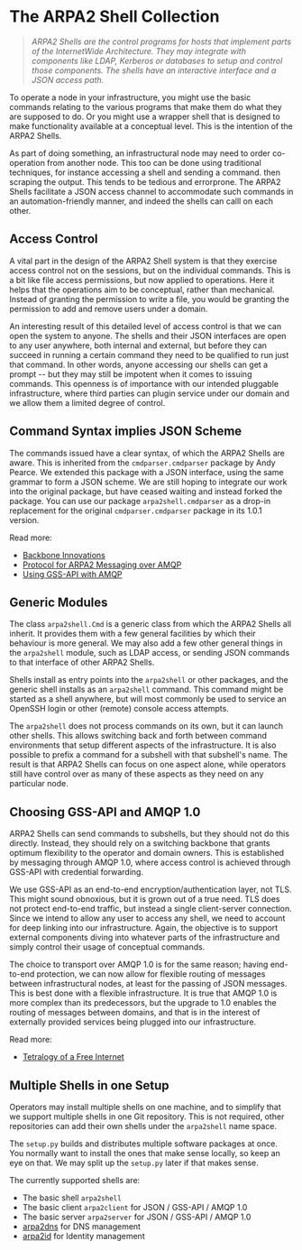 # The ARPA2 Shell Collection

> *ARPA2 Shells are the control programs for hosts that implement
> parts of the InternetWide Architecture.  They may integrate with
> components like LDAP, Kerberos or databases to setup and control 
> those components.  The shells have an interactive interface and
> a JSON access path.*

To operate a node in your infrastructure, you might use the basic
commands relating to the various programs that make them do what
they are supposed to do.  Or you might use a wrapper shell that
is designed to make functionality available at a conceptual level.
This is the intention of the ARPA2 Shells.

As part of doing something, an infrastructural node may need to
order co-operation from another node.  This too can be done using
traditional techniques, for instance accessing a shell and sending
a command. then scraping the output.  This tends to be tedious and
errorprone.  The ARPA2 Shells facilitate a JSON access channel to
accommodate such commands in an automation-friendly manner, and
indeed the shells can calll on each other.


## Access Control

A vital part in the design of the ARPA2 Shell system is that they
exercise access control not on the sessions, but on the individual
commands.  This is a bit like file access permissions, but now
applied to operations.  Here it helps that the operations aim to
be conceptual, rather than mechanical.  Instead of granting the
permission to write a file, you would be granting the permission
to add and remove users under a domain.

An interesting result of this detailed level of access control is
that we can open the system to anyone.  The shells and their JSON
interfaces are open to any user anywhere, both internal and external,
but before they can succeed in running a certain command they need
to be qualified to run just that command.  In other words, anyone
accessing our shells can get a prompt -- but they may still be
impotent when it comes to issuing commands.  This openness is of
importance with our intended pluggable infrastructure, where
third parties can plugin service under our domain and we allow
them a limited degree of control.


## Command Syntax implies JSON Scheme

The commands issued have a clear syntax, of which the ARPA2 Shells
are aware.  This is inherited from the `cmdparser.cmdparser` package
by Andy Pearce.  We extended this package with a JSON interface,
using the same grammar to form a JSON scheme.  We are still hoping
to integrate our work into the original package, but have ceased
waiting and instead forked the package.  You can use our package
`arpa2shell.cmdparser` as a drop-in replacement for the original
`cmdparser.cmdparser` package in its 1.0.1 version.

Read more:

  * [Backbone Innovations](http://internetwide.org/blog/2018/11/22/backbone-innovations.html)
  * [Protocol for ARPA2 Messaging over AMQP](PROTOCOL.MD)
  * [Using GSS-API with AMQP](GSS-API.MD)


## Generic Modules

The class `arpa2shell.Cmd` is a generic class from which the
ARPA2 Shells all inherit.  It provides them with a few general
facilities by which their behaviour is more general.  We may
also add a few other general things in the `arpa2shell` module,
such as LDAP access, or sending JSON commands to that interface
of other ARPA2 Shells.

Shells install as entry points into the `arpa2shell` or other
packages, and the generic shell installs as an `arpa2shell`
command.  This command might be started as a shell anywhere,
but will most commonly be used to service an OpenSSH login
or other (remote) console access attempts.

The `arpa2shell` does not process commands on its own, but it
can launch other shells.  This allows switching back and forth
between command environments that setup different aspects of
the infrastructure.  It is also possible to prefix a command
for a subshell with that subshell's name.  The result is that
ARPA2 Shells can focus on one aspect alone, while operators
still have control over as many of these aspects as they need
on any particular node.


## Choosing GSS-API and AMQP 1.0

ARPA2 Shells can send commands to subshells, but they should
not do this directly.  Instead, they should rely on a switching
backbone that grants optimum flexibility to the operator and
domain owners.  This is established by messaging through AMQP 1.0,
where access control is achieved through GSS-API with credential
forwarding.

We use GSS-API as an end-to-end encryption/authentication layer,
not TLS.  This might sound obnoxious, but it is grown out of a
true need.  TLS does not protect end-to-end traffic, but instead
a single client-server connection.  Since we intend to allow any
user to access any shell, we need to account for deep linking into
our infrastructure.  Again, the objective is to support external
components diving into whatever parts of the infrastructure and
simply control their usage of conceptual commands.

The choice to transport over AMQP 1.0 is for the same reason;
having end-to-end protection, we can now allow for flexible
routing of messages between infrastructural nodes, at least
for the passing of JSON messages.  This is best done with a
flexible infrastructure.  It is true that AMQP 1.0 is more
complex than its predecessors, but the upgrade to 1.0 enables
the routing of messages between domains, and that is in the
interest of externally provided services being plugged into
our infrastructure.

Read more:

  * [Tetralogy of a Free Internet](http://internetwide.org/blog/2016/06/24/iwo-phases.html)


## Multiple Shells in one Setup

Operators may install multiple shells on one machine, and
to simplify that we support multiple shells in one Git repository.
This is not required, other repositories can add their own shells
under the `arpa2shell` name space.

The `setup.py` builds and distributes multiple software
packages at once.  You normally want to install the ones that
make sense locally, so keep an eye on that.  We may split up
the `setup.py` later if that makes sense.

The currently supported shells are:

  * The basic shell `arpa2shell`
  * The basic client `arpa2client` for JSON / GSS-API / AMQP 1.0
  * The basic server `arpa2server` for JSON / GSS-API / AMQP 1.0
  * [arpa2dns](src/arpa2dns/README.MD) for DNS management
  * [arpa2id](src/arpa2id/README.MD) for Identity management
